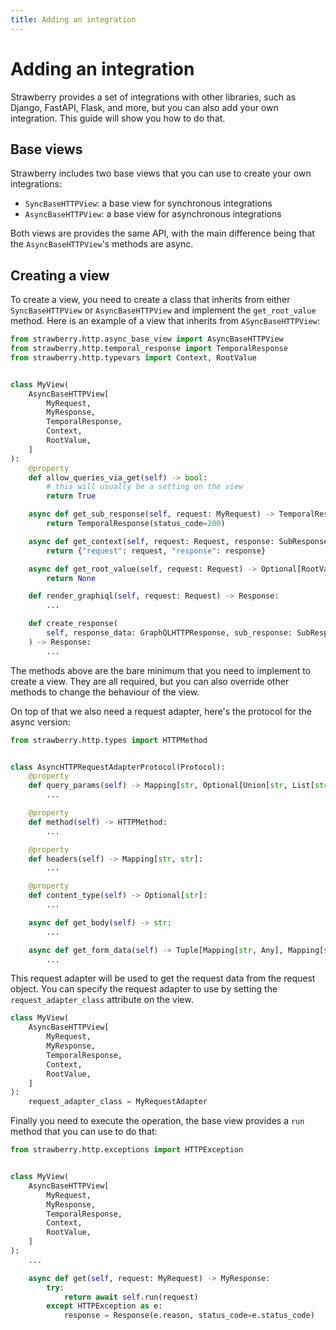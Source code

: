```yaml
---
title: Adding an integration
---
```


# Adding an integration

Strawberry provides a set of integrations with other libraries, such as Django,
FastAPI, Flask, and more, but you can also add your own integration. This guide
will show you how to do that.

## Base views

Strawberry includes two base views that you can use to create your own
integrations:

- `SyncBaseHTTPView`: a base view for synchronous integrations
- `AsyncBaseHTTPView`: a base view for asynchronous integrations

Both views are provides the same API, with the main difference being that the
`AsyncBaseHTTPView`'s methods are async.

## Creating a view

To create a view, you need to create a class that inherits from either
`SyncBaseHTTPView` or `AsyncBaseHTTPView` and implement the `get_root_value`
method. Here is an example of a view that inherits from `ASyncBaseHTTPView`:

```python
from strawberry.http.async_base_view import AsyncBaseHTTPView
from strawberry.http.temporal_response import TemporalResponse
from strawberry.http.typevars import Context, RootValue


class MyView(
    AsyncBaseHTTPView[
        MyRequest,
        MyResponse,
        TemporalResponse,
        Context,
        RootValue,
    ]
):
    @property
    def allow_queries_via_get(self) -> bool:
        # this will usually be a setting on the view
        return True

    async def get_sub_response(self, request: MyRequest) -> TemporalResponse:
        return TemporalResponse(status_code=200)

    async def get_context(self, request: Request, response: SubResponse) -> Context:
        return {"request": request, "response": response}

    async def get_root_value(self, request: Request) -> Optional[RootValue]:
        return None

    def render_graphiql(self, request: Request) -> Response:
        ...

    def create_response(
        self, response_data: GraphQLHTTPResponse, sub_response: SubResponse
    ) -> Response:
        ...
```

The methods above are the bare minimum that you need to implement to create a
view. They are all required, but you can also override other methods to change
the behaviour of the view.

On top of that we also need a request adapter, here's the protocol for the async
version:

```python
from strawberry.http.types import HTTPMethod


class AsyncHTTPRequestAdapterProtocol(Protocol):
    @property
    def query_params(self) -> Mapping[str, Optional[Union[str, List[str]]]]:
        ...

    @property
    def method(self) -> HTTPMethod:
        ...

    @property
    def headers(self) -> Mapping[str, str]:
        ...

    @property
    def content_type(self) -> Optional[str]:
        ...

    async def get_body(self) -> str:
        ...

    async def get_form_data(self) -> Tuple[Mapping[str, Any], Mapping[str, Any]]:
        ...
```

This request adapter will be used to get the request data from the request
object. You can specify the request adapter to use by setting the
`request_adapter_class` attribute on the view.

```python
class MyView(
    AsyncBaseHTTPView[
        MyRequest,
        MyResponse,
        TemporalResponse,
        Context,
        RootValue,
    ]
):
    request_adapter_class = MyRequestAdapter
```

Finally you need to execute the operation, the base view provides a `run` method
that you can use to do that:

```python
from strawberry.http.exceptions import HTTPException


class MyView(
    AsyncBaseHTTPView[
        MyRequest,
        MyResponse,
        TemporalResponse,
        Context,
        RootValue,
    ]
):
    ...

    async def get(self, request: MyRequest) -> MyResponse:
        try:
            return await self.run(request)
        except HTTPException as e:
            response = Response(e.reason, status_code=e.status_code)
```
